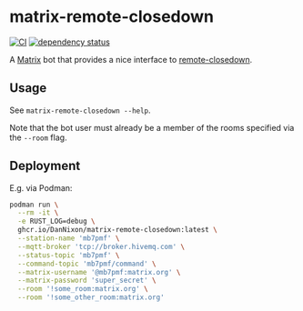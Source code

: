 # matrix-remote-closedown

[![CI](https://github.com/DanNixon/matrix-remote-closedown/actions/workflows/ci.yml/badge.svg?branch=main)](https://github.com/DanNixon/matrix-remote-closedown/actions/workflows/ci.yml)
[![dependency status](https://deps.rs/repo/github/dannixon/matrix-remote-closedown/status.svg)](https://deps.rs/repo/github/dannixon/matrix-remote-closedown)

A [Matrix](https://matrix.org/) bot that provides a nice interface to [remote-closedown](https://github.com/DanNixon/remote-closedown).

## Usage

See `matrix-remote-closedown --help`.

Note that the bot user must already be a member of the rooms specified via the `--room` flag.

## Deployment

E.g. via Podman:
```sh
podman run \
  --rm -it \
  -e RUST_LOG=debug \
  ghcr.io/DanNixon/matrix-remote-closedown:latest \
  --station-name 'mb7pmf' \
  --mqtt-broker 'tcp://broker.hivemq.com' \
  --status-topic 'mb7pmf' \
  --command-topic 'mb7pmf/command' \
  --matrix-username '@mb7pmf:matrix.org' \
  --matrix-password 'super_secret' \
  --room '!some_room:matrix.org' \
  --room '!some_other_room:matrix.org'
```
